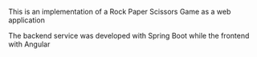 This is an implementation of a Rock Paper Scissors Game as a web application

The backend service was developed with Spring Boot while the frontend with Angular
